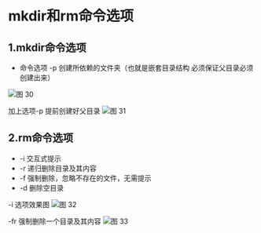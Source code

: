 # mkdir和rm命令选项

## 1.mkdir命令选项
* 命令选项 -p 创建所依赖的文件夹（也就是嵌套目录结构 必须保证父目录必须创建出来）

![图 30](../../images/38ed277419a7f8ba9fa0683aedeec55ec86a6cd6aedc85a1ec5226e666add7b2.png)  

加上选项-p 提前创建好父目录
![图 31](../../images/5af90c267b088ff92bef9e3a83075ccc442a5b373582c1c1add264cfb52ab286.png)  


## 2.rm命令选项
* -i 交互式提示
* -r 递归删除目录及其内容
* -f 强制删除，忽略不存在的文件，无需提示
* -d 删除空目录

-i 选项效果图
![图 32](../../images/4cd17ba03e8a116363bc148227e98ea72e5f7dad08084f417704ff27eedf4067.png)  


-fr  强制删除一个目录及其内容
![图 33](../../images/b5d457bd42c32742356fcc79b0fac183c8dea3ea1175cf2c0f323f358752a9bb.png)  


